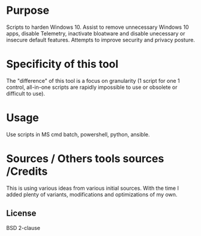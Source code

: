 
# Purpose
Scripts to harden Windows 10.
Assist to remove unnecessary Windows 10 apps, disable Telemetry, inactivate bloatware and disable unecessary or insecure default features.
Attempts to improve security and privacy posture.

# Specificity of this tool
The "difference" of this tool is a focus on granularity (1 script for one 1 control, all-in-one scripts are rapidly impossible to use or obsolete or difficult to use).

# Usage
Use scripts in MS cmd batch, powershell, python, ansible.

# Sources / Others tools sources /Credits
This is using various ideas from various initial sources.
With the time I added plenty of variants, modifications and optimizations of my own.


## License
BSD 2-clause
